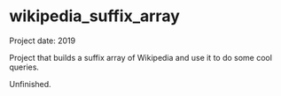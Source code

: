 # wikipedia_suffix_array
Project date: 2019

Project that builds a suffix array of Wikipedia and use it to do some cool queries.

Unfinished.

